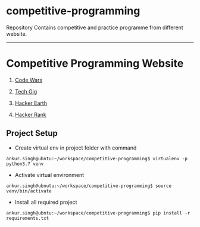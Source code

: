# competitive-programming
Repository Contains competitive and practice programme from different website.
___

# Competitive Programming Website

1. [Code Wars](https://www.codewars.com/users/ankur5674u "Click to open Github")

2. [Tech Gig](https://www.techgig.com/ankur5674u "Click to open Github")

3. [Hacker Earth](https://www.hackerearth.com/@ankur5674u "Click to open Github")

4. [Hacker Rank](https://www.hackerrank.com/ankur5674u "Click to open Github")


## Project Setup

* Create virtual env in project folder with command
```console
ankur.singh@ubntu:~/workspace/competitive-programming$ virtualenv -p python3.7 venv
```

* Activate virtual environment
```console
ankur.singh@ubnutu:~/workspace/competitive-programming$ source venv/bin/activate
```

* Install all required project
```
ankur.singh@ubntu:~/workspace/competitive-programming$ pip install -r requirements.txt 

```